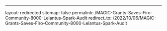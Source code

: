 ---
layout: redirected
sitemap: false
permalink: /MAGIC-Grants-Saves-Firo-Community-8000-Lelantus-Spark-Audit
redirect_to: /2022/10/06/MAGIC-Grants-Saves-Firo-Community-8000-Lelantus-Spark-Audit
